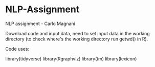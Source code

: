# NLP-Assignment
NLP assignment - Carlo Magnani

Download code and input data, need to set input data in the working directory (to check where's the working directory run getwd() in R).

Code uses:

library(tidyverse)
library(Rgraphviz)
library(tm)
library(lexicon)
